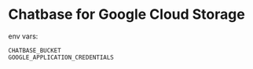 # Chatbase for Google Cloud Storage

env vars:

``` shell
CHATBASE_BUCKET
GOOGLE_APPLICATION_CREDENTIALS
```

